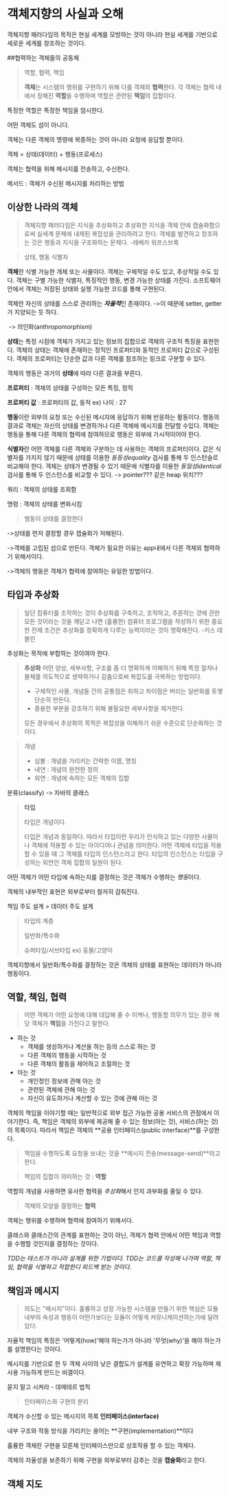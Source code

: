# 객체지향의 사실과 오해

객체지향 패러다임의 목적은 현실 세계를 모방하는 것이 아니라 현실 세계를 기반으로 세로운 세계를 창조하는 것이다.

##협력하는 객체들의 공동체

> 역할, 협력, 책임
>
> **객체**는 시스템의 행위를 구현하기 위해 다를 객체외 **협력**한다. 각 객체는 협력 내에서 정해진 **역할**을 수행하며 역할은 관련된 **책임**의 집합이다. 

특정한 역할은 특정한 책임을 암시한다.

어떤 객체도 섬이 아니다.

객체는 다른 객체의 명령에 복종하는 것이 아니라 요청에 응답할 뿐이다.

객체 = 상태(데이터) + 행동(프로세스)

객체는 협력을 위해 메시지를 전송하고, 수신한다.

메서드 : 객체가 수신된 메시지를 처리하는 방법

## 이상한 나라의 객체

> 객체지향 패러다임은 지식을 추상화하고 추상화한 지식을 객체 안에 캡슐화함으로써 실세계 문제에 내제된 복잡성을 관리하려고 한다. 객체를 발견하고 창조하는 것은 행동과 지식을 구조화하는 문제다. -레베카 워프스브록

> 상태, 행동 식별자

**객체**란 식별 가능한 개체 또는 사물이다. 객체는 구체적일 수도 있고, 추상적일 수도 있다. 객체는 구별 가능한 식별자, 특징적인 행동, 변경 가능한 상태를 가진다. 소프트웨어 안에서 객체는 저장된 상태와 실행 가능한 코드를 통해 구현된다.

객체란 자신의 상태를 스스로 관리하는 ***자율적***인 존재이다. ->이 때문에 setter, getter가 지양되는 듯 하다.

​	-> 의인화(anthropomorphism)

**상태**는 특정 시점에 객체가 가지고 있는 정보의 집합으로 객체의 구조적 특징을 표현한다. 객체의 상태는 객체에 존재하는 정직인 프로퍼티와 동적인 프로퍼티 값으로 구성된다. 객체의 프로퍼티는 단순한 값과 다른 객체를 참조하는 링크로 구분할 수 있다.

객체의 행동은 과거의 **상태**에 따라 다른 결과를 부른다.

**프로퍼티** : 객체의 상태를 구성하는 모든 특징, 정적

**프로퍼티 값** : 프로퍼티의 값, 동적 ex) 나이 : 27

**행동**이란 외부의 요청 또는 수신된 메시지에 응답하기 위해 반응하는 활동이다. 행동의 결과로 객체는 자신의 상태를 변경하거나 다른 객체에 메시지를 전달할 수있다. 객체는 행동을 통해 다른 객체의 협력에 참여하므로 행동은 외부에 가시적이어야 한다.

**식별자**란 어떤 객체를 다른 객체와 구분하는 데 사용하는 객체의 프로퍼티이다. 값은 식별자를 가지지 않기 때문에 상태를 이용한 *동등성equality* 검사를 통해 두 인스턴슬르 비교해야 한다. 객체는 상태가 변경될 수 있기 때문에 식별자를 이용한 *동일성identical* 검사를 통해 두 인스턴스를 비교할 수 있다.  -> pointer??? 같은 heap 위치???

쿼리 : 객체의 상태를 조회함

명령 : 객체의 상태를 변화시킴

> 행동이 상태를 결정한다

->상태를 먼저 결정할 경우 캡슐화가 저해된다.

->객체를 고립된 섬으로 만든다. 객체가 필요한 이유는 app내에서 다른 객체외 협력하기 위해서이다.

->객체의 행동은 객체가 협력에 참여하는 유일한 방법이다.

## 타입과 추상화

> 일단 컴퓨터를 조작하는 것이 추상화를 구축하고, 조작하고, 추론하는 것에 관한 모든 것이라는 것을 깨닫고 나면 (훌륭한) 컴퓨터 프로그램을 작성하기 위한 중요한 전제 조건은 추상화를 정확하게 다루는 능력이라는 것이 명확해진다. -키스 데블린

추상화는 목적에 부합하는 것이여야 한다.

> **추상화** 
> 어떤 양상, 세부사항, 구조를 좀 더 명확하게 이해하기 위해 특정 절차나 물체를 의도적으로 생략하거나 감춤으로써 복잡도를 극복하는 방법이다.
>
> * 구체적인 사물, 개념들 간의 공통점은 취하고 차이점은 버리는 일반화를 토앻 단순히 만든다.
> * 중용한 부분을 강조하기 위해 불필요한 세부사항을 제거한다.
>
> 모든 경우에서 추상화의 목적은 복잡성을 이해하기 쉬운 수준으로 단순화하는 것이다.

> 개념
>
> * 심볼 : 개념을 가리키는 간략한 이름, 명칭
> * 내연 : 개념의 완전한 정의
> * 외연 : 개념에 속하는 모든 객체의 집합

분류(classify) -> 자바의 클래스

> **타입**
>
> 타입은 개념이다.
>
> 타입은 개념과 동일하다. 따라서 타입이란 우리가 인식하고 있는 다양한 사물이나 객체에 적용할 수 있는 아이디어나 관념을 의미한다. 어떤 객체에 타입을 적용할 수 있을 때 그 객체를 타입의 인스턴스라고 한다. 타입의 인스턴스는 타입을 구성하는 외연인 객체 집합의 일원이 된다.

어떤 객체가 어떤 타입에 속하는지를 결정하는 것은 객체가 수행하는 *행동*이다.

객체의 내부적인 표현은 외부로부터 철저히 감춰진다.

책임 주도 설계 > 데이터 주도 설계

> 타입의 계층
>
> 일반화/특수화 
>
> 슈퍼타입/서브타입 ex) 둥몰/고양이

객체지향에서 일반화/특수화를 결정하는 것은 객체의 상태를 표현하는 데이터가 아니라 행동이다.

## 역할, 책임, 협력

> 어떤 객체가 어떤 요청에 대해 대답해 줄 수 이썩나, 행동할 의무가 있는 경우 해당 객체가 **책임**을 가진다고 말한다.

* 하는 것 
  * 객체를 생성하거나 계산을 하는 등의 스스로 하는 것
  * 다른 객체의 행동을 시작하는 것
  * 다른 객체의 활동을 제어하고 조절하는 것
* 아는 것
  * 개인정인 정보에 관해 아는 것
  * 관련된 객체에 관해 아는 것
  * 자신이 유도하거나 계산할 수 있는 것에 관해 아는 것

객체의 책임을 이야기할 때는 일반적으로 외부 접근 가능한 공용 서비스의 관점에서 이야기한다. 즉, 책임은 객체의 외부에 제공해 줄 수 있는 정보(아는 것), 서비스(하는 것)의 목록이다. 따라서 책임은 객체의 **공용 인터페이스(public interface)**를 구성한다.

>책임을 수행하도록 요청을 보내는 것을 **메시지 전송(message-send)**라고 한다.

> 책임의 집합이 의미하는 것 : **역할**

역할의 개념을 사용하면 유사한 협력을 *추상화*해서 인지 과부화를 줄일 수 있다.

> 객체의 모양을 결정하는 **협력**

객체는 행위를 수행하며 협력에 참여하기 위해서다.

클래스와 클래스간의 관계를 표현하는 것이 아닌, 객체가 협력 안에서 어떤 책임과 역할을 수행할 것인지를 결정하는 것이다.

*TDD는 테스트가 아니라 설계를 위한 기법이다. TDD는 코드를 작성해 나가며 역할, 책임, 협력을 식별하고 적합한디 피드백 받는 것이다.*

## 책임과 메시지

> 의도는 "메시지"이다. 훌륭하고 성장 가능한 시스템을 만들기 위한 핵심은 모듈 내부의 속성과 행동이 어떤가보다는 모듈이 어떻게 커뮤니케이션하는가에 달려있다.

자율적 책임의 특징은 '어떻게(how)'해야 하는가가 아니라 '무엇(why)'을 해야 하는가를 설명한다는 것이다.

메시지를 기반으로 한 두 객체 사이의 낮은 결합도가 설계를 유연하고 확장 가능하며 재사용 가능하게 만드는 비결이다.

묻지 말고 시켜라 - 데메테르 법칙

> 인터페이스와 구현의 분리

객체가 수신할 수 있는 메시지의 목록 **인터페이스(interface)**

내부 구조와 작동 방식을 가리키는 용어는 **구현(implementation)**이다

훌륭한 객체란 구현을 모른체 인터페이스만으로 상호작용 할 수 있는 객체다.

객체의 자율성을 보존하기 위해 구현을 외부로부터 감추는 것을 **캡슐화**라고 한다.

## 객체 지도





